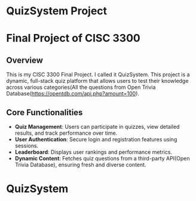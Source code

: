 # QuizSystem Project
# Final Project of CISC 3300

## Overview
This is my CISC 3300 Final Project. I called it QuizSystem. This project is a dynamic, full-stack quiz platform that allows users to test their knowledge across various categories(All the questions from Open Trivia Database(https://opentdb.com/api.php?amount=100). 

## Core Functionalities
- **Quiz Management**: Users can participate in quizzes, view detailed results, and track performance over time.
- **User Authentication**: Secure login and registration features using sessions.
- **Leaderboard**: Displays user rankings and performance metrics.
- **Dynamic Content**: Fetches quiz questions from a third-party API(Open Trivia Database), ensuring fresh and diverse content.

# QuizSystem
